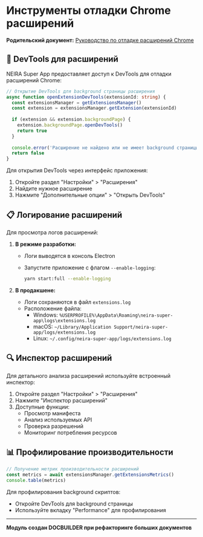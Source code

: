 # Инструменты отладки Chrome расширений

**Родительский документ:** [Руководство по отладке расширений Chrome](/02-how-to-guides/15-debugging-chrome-extensions)

## 🔧 DevTools для расширений

NEIRA Super App предоставляет доступ к DevTools для отладки расширений Chrome:

```typescript
// Открытие DevTools для background страницы расширения
async function openExtensionDevTools(extensionId: string) {
  const extensionsManager = getExtensionsManager()
  const extension = extensionsManager.getExtension(extensionId)
  
  if (extension && extension.backgroundPage) {
    extension.backgroundPage.openDevTools()
    return true
  }
  
  console.error('Расширение не найдено или не имеет background страницы')
  return false
}
```

Для открытия DevTools через интерфейс приложения:

1. Откройте раздел "Настройки" > "Расширения"
2. Найдите нужное расширение
3. Нажмите "Дополнительные опции" > "Открыть DevTools"

## 📋 Логирование расширений

Для просмотра логов расширений:

1. **В режиме разработки:**
   - Логи выводятся в консоль Electron
   - Запустите приложение с флагом `--enable-logging`:

     ```bash
     yarn start:full --enable-logging
     ```

2. **В продакшене:**
   - Логи сохраняются в файл `extensions.log`
   - Расположение файла:
     - Windows: `%USERPROFILE%\AppData\Roaming\neira-super-app\logs\extensions.log`
     - macOS: `~/Library/Application Support/neira-super-app/logs/extensions.log`
     - Linux: `~/.config/neira-super-app/logs/extensions.log`

## 🔍 Инспектор расширений

Для детального анализа расширений используйте встроенный инспектор:

1. Откройте раздел "Настройки" > "Расширения"
2. Нажмите "Инспектор расширений"
3. Доступные функции:
   - Просмотр манифеста
   - Анализ используемых API
   - Проверка разрешений
   - Мониторинг потребления ресурсов

## 📊 Профилирование производительности

```typescript
// Получение метрик производительности расширений
const metrics = await extensionsManager.getExtensionsMetrics()
console.table(metrics)
```

Для профилирования background скриптов:

- Откройте DevTools для background страницы
- Используйте вкладку "Performance" для профилирования

---

**Модуль создан DOCBUILDER при рефакторинге больших документов**
